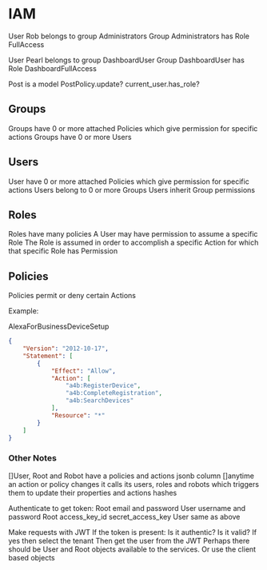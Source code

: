 
# IAM

User Rob belongs to group Administrators
Group Administrators has Role FullAccess

User Pearl belongs to group DashboardUser
Group DashboardUser has Role DashboardFullAccess

Post is a model
PostPolicy.update? current_user.has_role?

## Groups

Groups have 0 or more attached Policies which give permission for specific actions
Groups have 0 or more Users

## Users

User have 0 or more attached Policies which give permission for specific actions
Users belong to 0 or more Groups
Users inherit Group permissions

## Roles

Roles have many policies
A User may have permission to assume a specific Role
The Role is assumed in order to accomplish a specific Action for which that specific Role has Permission


## Policies

Policies permit or deny certain Actions

Example:

AlexaForBusinessDeviceSetup

```json
{
    "Version": "2012-10-17",
    "Statement": [
        {
            "Effect": "Allow",
            "Action": [
                "a4b:RegisterDevice",
                "a4b:CompleteRegistration",
                "a4b:SearchDevices"
            ],
            "Resource": "*"
        }
    ]
}
```

### Other Notes

[]User, Root and Robot have a policies and actions jsonb column
[]anytime an action or policy changes it calls its users, roles and robots which triggers them to update their properties and actions hashes


Authenticate to get token:
Root email and password
User username and password
Root access_key_id secret_access_key
User same as above

Make requests with JWT
If the token is present:
Is it authentic? Is it valid?
If yes then select the tenant
Then get the user from the JWT
Perhaps there should be User and Root objects available to the services. Or use the client based objects 


